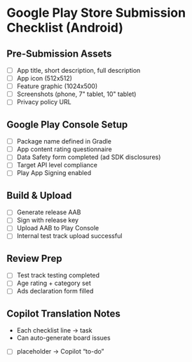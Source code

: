 # Google Play Store Submission Checklist (Android)

## Pre-Submission Assets
- [ ] App title, short description, full description
- [ ] App icon (512x512)
- [ ] Feature graphic (1024x500)
- [ ] Screenshots (phone, 7" tablet, 10" tablet)
- [ ] Privacy policy URL

## Google Play Console Setup
- [ ] Package name defined in Gradle
- [ ] App content rating questionnaire
- [ ] Data Safety form completed (ad SDK disclosures)
- [ ] Target API level compliance
- [ ] Play App Signing enabled

## Build & Upload
- [ ] Generate release AAB
- [ ] Sign with release key
- [ ] Upload AAB to Play Console
- [ ] Internal test track upload successful

## Review Prep
- [ ] Test track testing completed
- [ ] Age rating + category set
- [ ] Ads declaration form filled

## Copilot Translation Notes
- Each checklist line → task
- Can auto-generate board issues
- [ ] placeholder → Copilot “to-do”
